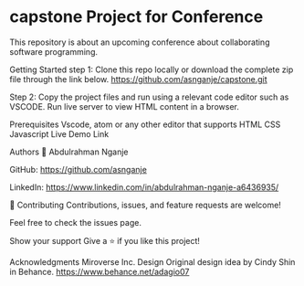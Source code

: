 # capstone Project for Conference
This repository is about an upcoming conference about collaborating software programming.

Getting Started
step 1: Clone this repo locally or download the complete zip file through the link below.
https://github.com/asnganje/capstone.git 


Step 2: Copy the project files and run using a relevant code editor such as VSCODE. Run live server to view HTML content in a browser.

Prerequisites
Vscode, atom or any other editor that supports
HTML
CSS
Javascript
Live Demo Link

Authors
👤 Abdulrahman Nganje

GitHub: https://github.com/asnganje  

LinkedIn: https://www.linkedin.com/in/abdulrahman-nganje-a6436935/ 

🤝 Contributing
Contributions, issues, and feature requests are welcome!

Feel free to check the issues page.

Show your support
Give a ⭐️ if you like this project!

Acknowledgments
Miroverse Inc.
Design
Original design idea by Cindy Shin in Behance.
https://www.behance.net/adagio07
 